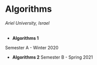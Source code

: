 # Algorithms

###### Ariel University, Israel

* **Algorithms 1** 

Semester A - Winter 2020

* **Algorithms 2** Semester B - Spring 2021


